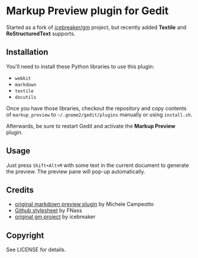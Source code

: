 Markup Preview plugin for Gedit
===============================

Started as a fork of [icebreaker/gm](https://github.com/icebreaker/gm) project, but recently added **Textile** and **ReStructuredText** supports.

Installation
------------

You'll need to install these Python libraries to use this plugin:

* `webkit`
* `markdown`
* `textile`
* `docutils`

Once you have those libraries, checkout the repository and copy contents of `markup_preview` to `~/.gnome2/gedit/plugins` manually or using `install.sh`.

Afterwards, be sure to restart Gedit and activate the **Markup Preview** plugin.

Usage
-----

Just press `Shift+Alt+M` with some text in the current document to generate the preview.  The preview pane will pop-up automatically.

Credits
-------

* [original markdown preview plugin](http://live.gnome.org/Gedit/MarkdownSupport) by Michele Campeotto
* [Github stylesheet](http://fgnass.posterous.com/github-markdown-preview) by FNass
* [original gm project](https://github.com/icebreaker/gm) by icebreaker

Copyright
---------

See LICENSE for details.
